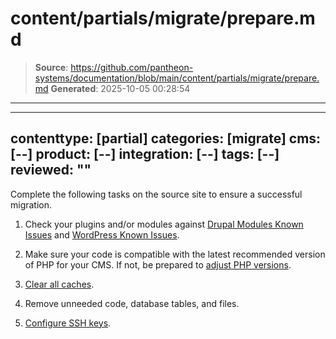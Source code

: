 # content/partials/migrate/prepare.md

> **Source**: https://github.com/pantheon-systems/documentation/blob/main/content/partials/migrate/prepare.md
> **Generated**: 2025-10-05 00:28:54

---

---
contenttype: [partial]
categories: [migrate]
cms: [--]
product: [--]
integration: [--]
tags: [--]
reviewed: ""
---

Complete the following tasks on the source site to ensure a successful migration. 

1. Check your plugins and/or modules against [Drupal Modules Known Issues](/modules-known-issues) and [WordPress Known Issues](/wordpress-known-issues).

1. Make sure your code is compatible with the latest recommended version of PHP for your CMS. If not, be prepared to [adjust PHP versions](/guides/php/php-versions/#configure-php-version).

1. [Clear all caches](/clear-caches).

1. Remove unneeded code, database tables, and files.

1. [Configure SSH keys](/ssh-keys).
